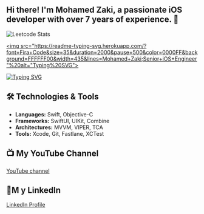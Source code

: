 ## Hi there! I'm **Mohamed Zaki**, a passionate iOS developer with over 7 years of experience. 🚀

![Leetcode Stats](https://leetcard.jacoblin.cool/MohamedZaki1994?theme=light&font=Lemonada)

<a href="#"><img src="https://readme-typing-svg.herokuapp.com/?font=Fira+Code&size=35&duration=2000&pause=500&color=0000FF&background=FFFFFF00&width=435&lines=Mohamed+Zaki;Senior+iOS+Engineer"%20alt="Typing%20SVG"></a>

<a href="#">
    <img src="https://readme-typing-svg.herokuapp.com/?font=Fira+Code&size=35&duration=2000&pause=500&color=0000FF&background=FFFFFF00&width=435&lines=Mohamed+Zaki;Senior+iOS+Engineer" alt="Typing SVG">
</a>


## 🛠️ Technologies & Tools
- **Languages:** Swift, Objective-C
- **Frameworks:** SwiftUI, UIKit, Combine
- **Architectures:** MVVM, VIPER, TCA
- **Tools:** Xcode, Git, Fastlane, XCTest

## 📺 My YouTube Channel
[YouTube channel](https://youtube.com/@mohamedzaki4056)

## 💼M y LinkedIn
[LinkedIn Profile](https://www.linkedin.com/in/mohamed-zaki-603b38124/)
<!--
**MohamedZaki1994/MohamedZaki1994** is a ✨ _special_ ✨ repository because its `README.md` (this file) appears on your GitHub profile.

Here are some ideas to get you started:

- 🔭 I’m currently working on ...
- 🌱 I’m currently learning ...
- 👯 I’m looking to collaborate on ...
- 🤔 I’m looking for help with ...
- 💬 Ask me about ...
- 📫 How to reach me: ...
- 😄 Pronouns: ...
- ⚡ Fun fact: ...
-->
